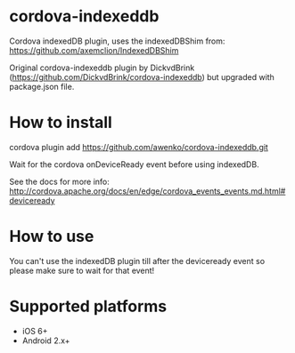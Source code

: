 cordova-indexeddb
=================

Cordova indexedDB plugin, uses the indexedDBShim from: https://github.com/axemclion/IndexedDBShim

Original cordova-indexeddb plugin by DickvdBrink (https://github.com/DickvdBrink/cordova-indexeddb) but upgraded with package.json file.

# How to install

cordova plugin add https://github.com/awenko/cordova-indexeddb.git

Wait for the cordova onDeviceReady event before using indexedDB.

See the docs for more info: http://cordova.apache.org/docs/en/edge/cordova_events_events.md.html#deviceready

# How to use

You can't use the indexedDB plugin till after the deviceready event so please make sure to wait for that event!

# Supported platforms

* iOS 6+
* Android 2.x+
